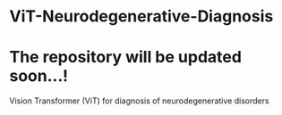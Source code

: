 # ViT-Neurodegenerative-Diagnosis
# The repository will be updated soon...!
Vision Transformer (ViT) for diagnosis of neurodegenerative disorders
